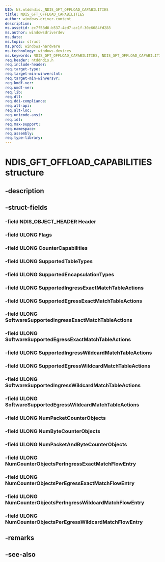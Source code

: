 ```yaml
---
UID: NS.ntddndis._NDIS_GFT_OFFLOAD_CAPABILITIES
title: NDIS_GFT_OFFLOAD_CAPABILITIES
author: windows-driver-content
description: 
ms.assetid: ec7f58d0-b537-4ed7-ac1f-30e6684fd288
ms.author: windowsdriverdev
ms.date: 
ms.topic: struct
ms.prod: windows-hardware
ms.technology: windows-devices
ms.keywords: NDIS_GFT_OFFLOAD_CAPABILITIES, NDIS_GFT_OFFLOAD_CAPABILITIES, *PNDIS_GFT_OFFLOAD_CAPABILITIES
req.header: ntddndis.h
req.include-header:
req.target-type:
req.target-min-winverclnt:
req.target-min-winversvr:
req.kmdf-ver:
req.umdf-ver:
req.lib:
req.dll:
req.ddi-compliance:
req.alt-api:
req.alt-loc:
req.unicode-ansi:
req.idl:
req.max-support:
req.namespace:
req.assembly:
req.type-library:
---
```


# NDIS_GFT_OFFLOAD_CAPABILITIES structure

## -description



## -struct-fields

### -field NDIS_OBJECT_HEADER Header			
 	
### -field ULONG Flags			
 	
### -field ULONG CounterCapabilities			
 	
### -field ULONG SupportedTableTypes			
 	
### -field ULONG SupportedEncapsulationTypes			
 	
### -field ULONG SupportedIngressExactMatchTableActions			
 	
### -field ULONG SupportedEgressExactMatchTableActions			
 	
### -field ULONG SoftwareSupportedIngressExactMatchTableActions			
 	
### -field ULONG SoftwareSupportedEgressExactMatchTableActions			
 	
### -field ULONG SupportedIngressWildcardMatchTableActions			
 	
### -field ULONG SupportedEgressWildcardMatchTableActions			
 	
### -field ULONG SoftwareSupportedIngressWildcardMatchTableActions			
 	
### -field ULONG SoftwareSupportedEgressWildcardMatchTableActions			
 	
### -field ULONG NumPacketCounterObjects			
 	
### -field ULONG NumByteCounterObjects			
 	
### -field ULONG NumPacketAndByteCounterObjects			
 	
### -field ULONG NumCounterObjectsPerIngressExactMatchFlowEntry			
 	
### -field ULONG NumCounterObjectsPerEgressExactMatchFlowEntry			
 	
### -field ULONG NumCounterObjectsPerIngressWildcardMatchFlowEntry			
 	
### -field ULONG NumCounterObjectsPerEgressWildcardMatchFlowEntry			
 	
## -remarks

## -see-also